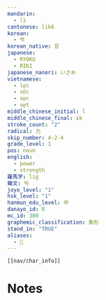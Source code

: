```yaml
---
mandarin:
  - lì
cantonese: lik6
korean:
  - 력
korean_native: 힘
japanese:
  - RYOKU
  - RIKI
japanese_nanori: いさお
vietnamese:
  - lực
  - sức
  - sực
  - sựt
middle_chinese_initial: l
middle_chinese_final: ɨk
stroke_count: "2"
radical: 力
skip_number: 4-2-4
grade_level: 1
pos: noun
english:
  - power
  - strength
羅馬字: lig
韓文: 릭
joyo_level: "1"
hsk_level: "1"
hanmun_edu_level: 中
danayo_id: 8
mc_id: 300
graphemic_classification: 象形
stand_in: "TRUE"
aliases:
  - 𠠲
---
```

```meta-bind-embed
[[nav/char_info]]
```

# Notes
